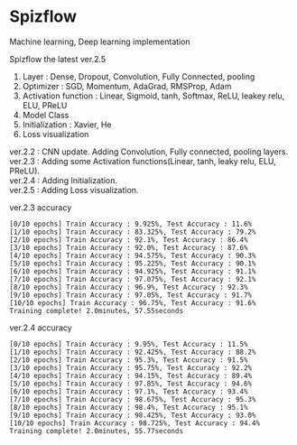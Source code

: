 # Spizflow
Machine learning, Deep learning implementation

Spizflow the latest ver.2.5

1. Layer : Dense, Dropout, Convolution, Fully Connected, pooling
2. Optimizer : SGD, Momentum, AdaGrad, RMSProp, Adam
3. Activation function : Linear, Sigmoid, tanh, Softmax, ReLU, leakey relu, ELU, PReLU
4. Model Class
5. Initialization : Xavier, He
6. Loss visualization

ver.2.2 : CNN update. Adding Convolution, Fully connected, pooling layers.  
ver.2.3 : Adding some Activation functions(Linear, tanh, leaky relu, ELU, PReLU).  
ver.2.4 : Adding Initialization.  
ver.2.5 : Adding Loss visualization.  

ver.2.3 accuracy

```
[0/10 epochs] Train Accuracy : 9.925%, Test Accuracy : 11.6%
[1/10 epochs] Train Accuracy : 83.325%, Test Accuracy : 79.2%
[2/10 epochs] Train Accuracy : 92.1%, Test Accuracy : 86.4%
[3/10 epochs] Train Accuracy : 92.0%, Test Accuracy : 87.6%
[4/10 epochs] Train Accuracy : 94.575%, Test Accuracy : 90.3%
[5/10 epochs] Train Accuracy : 95.225%, Test Accuracy : 90.1%
[6/10 epochs] Train Accuracy : 94.925%, Test Accuracy : 91.1%
[7/10 epochs] Train Accuracy : 97.075%, Test Accuracy : 92.1%
[8/10 epochs] Train Accuracy : 96.9%, Test Accuracy : 92.3%
[9/10 epochs] Train Accuracy : 97.05%, Test Accuracy : 91.7%
[10/10 epochs] Train Accuracy : 96.75%, Test Accuracy : 91.6%
Training complete! 2.0minutes, 57.55seconds
```

ver.2.4 accuracy

```
[0/10 epochs] Train Accuracy : 9.95%, Test Accuracy : 11.5%
[1/10 epochs] Train Accuracy : 92.425%, Test Accuracy : 88.2%
[2/10 epochs] Train Accuracy : 95.3%, Test Accuracy : 91.5%
[3/10 epochs] Train Accuracy : 95.75%, Test Accuracy : 92.2%
[4/10 epochs] Train Accuracy : 94.15%, Test Accuracy : 89.4%
[5/10 epochs] Train Accuracy : 97.85%, Test Accuracy : 94.6%
[6/10 epochs] Train Accuracy : 97.1%, Test Accuracy : 93.4%
[7/10 epochs] Train Accuracy : 98.675%, Test Accuracy : 95.3%
[8/10 epochs] Train Accuracy : 98.4%, Test Accuracy : 95.1%
[9/10 epochs] Train Accuracy : 98.425%, Test Accuracy : 93.0%
[10/10 epochs] Train Accuracy : 98.725%, Test Accuracy : 94.4%
Training complete! 2.0minutes, 55.77seconds
```
